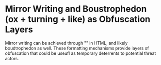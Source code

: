 # Mirror Writing and Boustrophedon (ox + turning + like) as Obfuscation Layers

Mirror writing can be achieved through "<bdo>" in HTML, and likely boudtrophedon as well. 
These formatting mechanisms provide layers of obfuscation that could be useufl as temporary deterrents to potential threat actors. 


